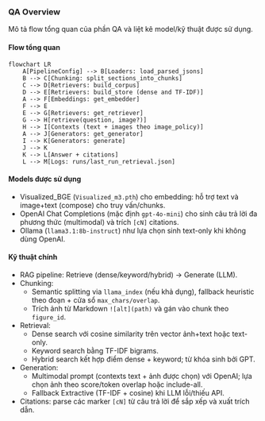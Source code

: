 ### QA Overview

Mô tả flow tổng quan của phần QA và liệt kê model/kỹ thuật được sử dụng.

#### Flow tổng quan
```mermaid
flowchart LR
    A[PipelineConfig] --> B[Loaders: load_parsed_jsons]
    B --> C[Chunking: split_sections_into_chunks]
    C --> D[Retrievers: build_corpus]
    D --> E[Retrievers: build_store (dense and TF-IDF)]
    A --> F[Embeddings: get_embedder]
    F --> E
    E --> G[Retrievers: get_retriever]
    G --> H[retrieve(question, image?)]
    H --> I[Contexts (text + images theo image_policy)]
    A --> J[Generators: get_generator]
    I --> K[Generators: generate]
    J --> K
    K --> L[Answer + citations]
    L --> M[Logs: runs/last_run_retrieval.json]

```

#### Models được sử dụng
- Visualized_BGE (`Visualized_m3.pth`) cho embedding: hỗ trợ text và image+text (compose) cho truy vấn/chunks.
- OpenAI Chat Completions (mặc định `gpt-4o-mini`) cho sinh câu trả lời đa phương thức (multimodal) và trích `[cN]` citations.
- Ollama (`llama3.1:8b-instruct`) như lựa chọn sinh text-only khi không dùng OpenAI.

#### Kỹ thuật chính
- RAG pipeline: Retrieve (dense/keyword/hybrid) → Generate (LLM).
- Chunking:
  - Semantic splitting via `llama_index` (nếu khả dụng), fallback heuristic theo đoạn + cửa sổ `max_chars/overlap`.
  - Trích ảnh từ Markdown `![alt](path)` và gán vào chunk theo `figure_id`.
- Retrieval:
  - Dense search với cosine similarity trên vector ảnh+text hoặc text-only.
  - Keyword search bằng TF-IDF bigrams.
  - Hybrid search kết hợp điểm dense + keyword; từ khóa sinh bởi GPT.
- Generation:
  - Multimodal prompt (contexts text + ảnh được chọn) với OpenAI; lựa chọn ảnh theo score/token overlap hoặc include-all.
  - Fallback Extractive (TF-IDF + cosine) khi LLM lỗi/thiếu API.
- Citations: parse các marker `[cN]` từ câu trả lời để sắp xếp và xuất trích dẫn.




